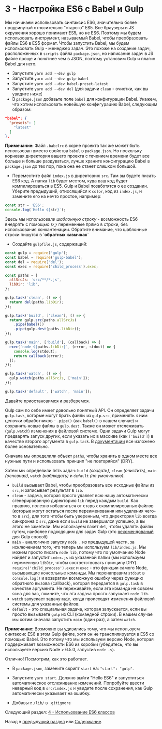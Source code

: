 # 3 - Настройка ES6 с Babel и Gulp

Мы начинаем использовать синтаксис ES6, значительно более продвинутый относительно "старого" ES5. Все браузеры и JS окружения хорошо понимают ES5, но не ES6. Поэтому мы будем использовать инструмент, называемый Babel, чтобы преобразовать файлы ES6 в ES5 формат. Чтобы запустить Babel, мы будем использовать Gulp - менеджер задач. Это похоже на создание задач, расположенных в `scripts` файла `package.json`, но написание задач в JS файле проще и понятнее чем в JSON, поэтому установим Gulp и плагин Babel для него.

- Запустите `yarn add --dev gulp`
- Запустите `yarn add --dev gulp-babel`
- Запустите `yarn add --dev babel-preset-latest`
- Запустите `yarn add --dev del` (для задачи `clean` - очистки, как вы увидите ниже)
- В `package.json` добавьте поле `babel` для конфигурации Babel. Укажем, что хотим использовать новейшую конфигурацию Babel, следующим образом:

```json
"babel": {
  "presets": [
    "latest"
  ]
},
```

**Примечание**: Файл `.babelrc` в корне проекта так же может быть использован вместо свойства `babel` в `package.json`. Но поскольку корневая директория вашего проекта с течением времени будет все больше и больше раздуваться, лучше храните конфигурацию Babel в `package.json` до тех пор, пока она не станет слишком большой.

- Переместите файл `index.js` в директорию `src`. Там вы будете писать ES6 код. А папка `lib` будет местом, куда ваш код будет компилироваться в ES5. Gulp и Babel позаботятся о ее создании. Уберите предыдущий, относящийся к `color`, код из `index.js`, и замените его на нечто простое, например:

```javascript
const str = 'ES6';
console.log(`Hello ${str}`);
```

Здесь мы использовали *шаблонную строку* - возможность ES6 внедрять с помощью `${}` переменные прямо в строки, без использования конкантенации. Обратите внимание, что шаблонные строки пишутся в **\`обратных кавычках\`**

- Создайте `gulpfile.js`, содержащий:

```javascript
const gulp = require('gulp');
const babel = require('gulp-babel');
const del = require('del');
const exec = require('child_process').exec;

const paths = {
  allSrcJs: 'src/**/*.js',
  libDir: 'lib',
};

gulp.task('clean', () => {
  return del(paths.libDir);
});

gulp.task('build', ['clean'], () => {
  return gulp.src(paths.allSrcJs)
    .pipe(babel())
    .pipe(gulp.dest(paths.libDir));
});

gulp.task('main', ['build'], (callback) => {
  exec(`node ${paths.libDir}`, (error, stdout) => {
    console.log(stdout);
    return callback(error);
  });
});

gulp.task('watch', () => {
  gulp.watch(paths.allSrcJs, ['main']);
});

gulp.task('default', ['watch', 'main']);

```

Давайте приостановимся и разберемся.

Gulp сам по себе имеет довольно понятный API. Он определяет задачи `gulp.task`, которые могут брать файлы из `gulp.src`, применять к ним цепочки обработчиков - `.pipe()` (как `babel()` в нашем случае) и сохранять новые файлы в `gulp.dest`. Также он может отслеживать (`gulp.watch`) изменения в файловой системе. Одни задачи Gulp могут предварять запуск других, если указать их в массиве (как `['build']`) в качестве второго аргумента в `gulp.task`. В [документации](https://github.com/gulpjs/gulp) все изложено более основательно.

Сначала мы определили объект `paths`, чтобы хранить в одном месте все нужные пути и использовать принцип "не повторяйся" (DRY).

Затем мы определили пять задач: `build` *(создать)*, `clean` *(очистить)*, `main` *(основная)*, `watch` *(наблюдать)* и `default` *(по умолчанию)*.

- `build` вызывает Babel, чтобы преобразовать все исходные файлы из `src`, и записывает результат в `lib`.
- `clean` - задача, которая просто удаляет всю нашу автоматически сгенерированную директорию `lib` перед каждым `build`. Как правило, полезно избавляться от старых скомпилированых файлов (которые могут остаться после переименования или удаления чего-то в `src`), для того чтобы быть уверенным, что директория `lib` всегда синхронна с `src`, даже если `build` не завершился успешно, а вы этого не заметили. Мы используем пакет `del`, чтобы удалять файлы путем, наиболее подходящим для задач Gulp (это [рекомендованый](https://github.com/gulpjs/gulp/blob/master/docs/recipes/delete-files-folder.md) для Gulp способ)
- `main` - аналогично запуску `node .` из предыдущей части, за исключением того, что теперь мы используем `lib/index.js`. Мы можем просто писать `node lib`, потому что по умолчанию Node найдет и запустит `index.js` из указанной папки (мы используем переменную `libDir`, чтобы соответствовать принципу DRY). `require('child_process').exec` и `exec` - это функции самого Node, вызывающие консольные команды. Мы перенаправим `stdout` в `console.log()` и возвратим возможную ошибку через функцию обратного вызова (callback), которая передается в `gulp.task` в качестве аргумента. Не переживайте, если эта команда не совсем ясна для вас, помните, что эта задача просто запускает `node lib`.
- `watch` запускает задачу `main`, когда происходят изменения файловой системы для указанных файлов.
- `default` - это специальная задача, которая запускается, если вы просто вызываете `gulp` из CLI (командной строки). В нашем случае мы хотим сначала запустить `main` (один раз), а затем `watch`.

**Примечание**: Возможно вы удивились тому, что мы используем синтаксис ES6 в этом Gulp файле, хотя он не транспилируется в ES5 со помощью Babel. Это потому что мы используем версию Node, которая поддерживает возможности ES6 из коробки (убедитесь, что вы используете версию Node > 6.5.0, запустив `node -v`).

Отлично! Посмотрим, как это работает.

- В `package.json`, замените скрипт `start` на: `"start": "gulp"`.
- Запустите `yarn start`. Должно выйти "Hello ES6" и запуститься автоматическое отслеживание изменений. Попробуйте ввести неверный код в `src/index.js` и увидите после сохранения, как Gulp автоматически указывает на ошибку.

- Добавьте `/lib/` в `.gitignore`

Следующий раздел: [4 - Использование ES6 классов](/tutorial/4-es6-syntax-class)

Назад в [предыдущий раздел](/tutorial/2-packages) или [Содержание](/../../#Содержание).
